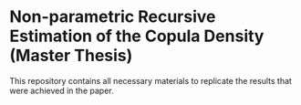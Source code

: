 # Non-parametric Recursive Estimation of the Copula Density (Master Thesis)

This repository contains all necessary materials to replicate the results that were achieved in the paper.
